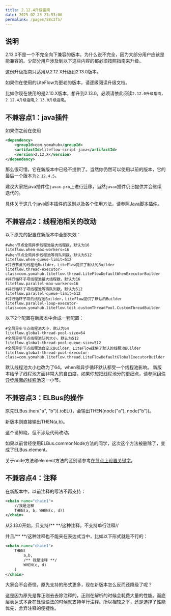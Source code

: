 ```yaml
---
title: 2.12.4升级指南
date: 2025-02-23 23:53:00
permalink: /pages/88c2f5/
---
```


## 说明

2.13.0不是一个不完全向下兼容的版本。为什么说不完全，因为大部分用户应该是能兼容的。少部分用户涉及到以下这些内容的都必须按照指南来升级。

这份升级指南只适用从2.12.X升级到2.13.0版本。

如果你在使用的LiteFlow为更老的版本，请逐级阅读升级文档。

比如你现在使用的是2.10.X版本，想升到2.13.0。必须请依此阅读`2.12.0升级指南`，`2.12.4升级指南`,`2.13.0升级指南`。



## 不兼容点1：java插件

如果你之前在使用

```xml
<dependency>
    <groupId>com.yomahub</groupId>
    <artifactId>liteflow-script-java</artifactId>
    <version>2.12.X</version>
</dependency>
```

那么很可惜，它在新版本中已经不提供了。当然你仍然可以使用以前的版本，它的最后一个版本为`2.12.4.5`。

建议大家把java插件往`javax-pro`上进行迁移，当然`javax`插件仍旧提供并会继续迭代的。

具体关于这几个java脚本插件的区别以及各个使用方法，请参照[Java脚本插件](/pages/2b8afb/)。


## 不兼容点2：线程池相关的改动

以下原先的配置在新版本中全部失效：

```properties
#when节点全局异步线程池最大线程数，默认为16
liteflow.when-max-workers=16
#when节点全局异步线程池等待队列数，默认为512
liteflow.when-queue-limit=512
#并行节点的线程池Builder，LiteFlow提供了默认的Builder
liteflow.thread-executor-class=com.yomahub.liteflow.thread.LiteFlowDefaultWhenExecutorBuilder
#并行循环子项线程池最大线程数，默认为16
liteflow.parallel-max-workers=16
#并行循环子项线程池等待队列数，默认为512
liteflow.parallel-queue-limit=512
#并行循环子项的线程池Builder，LiteFlow提供了默认的Builder
liteflow.parallel-loop-executor-class=com.yomahub.liteflow.test.customThreadPool.CustomThreadBuilder
```


以下2个配置在新版本中合成一套配置：

```properties
#全局异步节点线程池大小，默认为64
liteflow.global-thread-pool-size=64
#全局异步节点线程池队列大小，默认为512
liteflow.global-thread-pool-queue-size=512
#全局异步节点线程池自定义Builder，LiteFlow提供了默认的线程池Builder
liteflow.global-thread-pool-executor-class=com.yomahub.liteflow.thread.LiteFlowDefaultGlobalExecutorBuilder
```

默认线程池大小也改为了64。when和异步循环默认都受一个线程池影响。
新版本给予了线程池方面非常大的自由度。如果你想把线程池分的更细点，请参照[组件异步层面的线程池](/pages/02b08a/)这一小节。

## 不兼容点3：ELBus的操作

原先ELBus.then("a", "b")).toEL()，会输出THEN(node("a"), node("b"))。

新版本则直接输出THEN(a,b)。

这个请知晓，但不涉及代码改动。



如果以前曾经使用ELBus.commonNode方法的同学，这次这个方法被删除了，变成了ELBus.element。

关于node方法和element方法的区别请参考[在节点上设置关键字](/pages/a3cb4b/#在节点上设置子关键字)。



## 不兼容点4：注释

在新版本中，以前注释的写法不再支持：

```xml
<chain name="chain1">
    //我是注释
    THEN(a, b, WHEN(c, d))
</chain>
```

从2.13.0开始，只支持/** **/这种注释，不支持单行注释//

并且/** **/这种注释也不能夹在表达式当中，比如以下形式就是不行的：
```xml
<chain name="chain1">
    THEN(
        a,b,
        /** 我是注释 **/
        WHEN(c, d)
    )
</chain>
```

大家会不会奇怪，原先支持的形式更多，现在新版本怎么反而还降级了呢？

这是因为原先是靠正则去去除注释的，正则在解析的时候会耗费大量的性能。而底层表达式本身在处理语法的时候就支持单行注释。所以相较之下，还是选择了性能优先，舍弃注释的便捷性。





